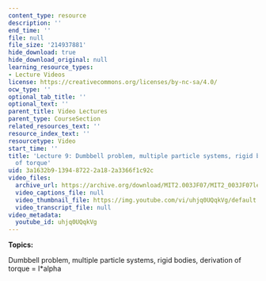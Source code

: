 ```yaml
---
content_type: resource
description: ''
end_time: ''
file: null
file_size: '214937881'
hide_download: true
hide_download_original: null
learning_resource_types:
- Lecture Videos
license: https://creativecommons.org/licenses/by-nc-sa/4.0/
ocw_type: ''
optional_tab_title: ''
optional_text: ''
parent_title: Video Lectures
parent_type: CourseSection
related_resources_text: ''
resource_index_text: ''
resourcetype: Video
start_time: ''
title: 'Lecture 9: Dumbbell problem, multiple particle systems, rigid bodies, derivation
  of torque'
uid: 3a1632b9-1394-8722-2a18-2a3366f1c92c
video_files:
  archive_url: https://archive.org/download/MIT2.003JF07/MIT2_003JF07lec09_220k.mp4
  video_captions_file: null
  video_thumbnail_file: https://img.youtube.com/vi/uhjq0UQqkVg/default.jpg
  video_transcript_file: null
video_metadata:
  youtube_id: uhjq0UQqkVg
---
```


**Topics:**

Dumbbell problem, multiple particle systems, rigid bodies, derivation of torque = I\*alpha

